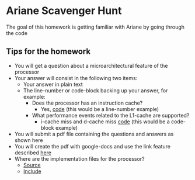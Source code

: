 # Ariane Scavenger Hunt

The goal of this homework is getting familiar with Ariane by going through the code

## Tips for the homework

* You will get a question about a microarchitectural feature of the processor
* Your answer will consist in the following two items:
    * Your answer in plain text
    * The line-number or code-block backing up your answer, for example:
        * Does the processor has an instruction cache?
            * Yes, [code](https://github.com/pulp-platform/ariane/blob/master/src/ariane.sv#L653) (this would be a line-number example)
        * What performance events related to the L1-cache are supported?
            * i-cache miss and d-cache miss [code](https://github.com/pulp-platform/ariane/blob/master/src/perf_counters.sv#L32-L33) (this would be a code-block example)
* You will submit a pdf file containing the questions and answers as shown here
* You will create the pdf with google-docs and use the link feature described [here](https://support.google.com/docs/answer/45893?co=GENIE.Platform%3DDesktop&hl=en)
* Where are the implementation files for the processor?
    * [Source](https://github.com/pulp-platform/ariane/tree/master/src)
    * [Include](https://github.com/pulp-platform/ariane/tree/master/include)
